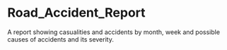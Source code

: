 # Road_Accident_Report
A report showing casualities and accidents by month, week and possible causes of accidents and its severity.
